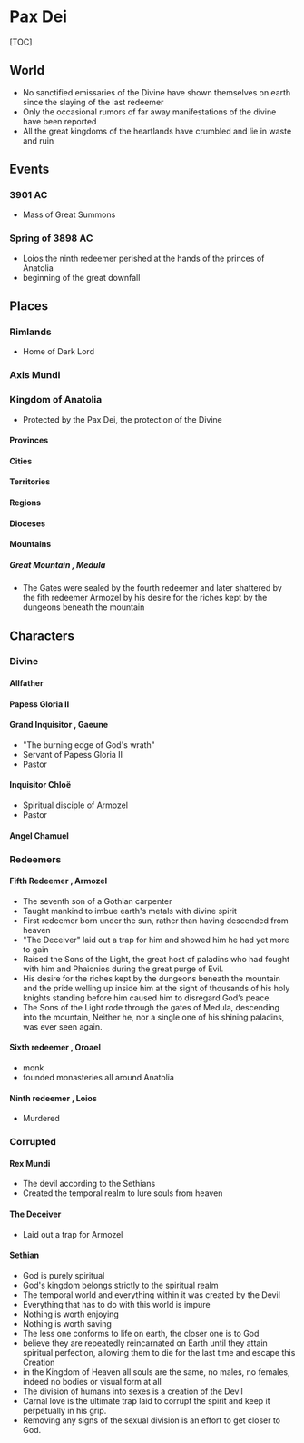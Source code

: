 # Pax Dei

[TOC]

## World

- No sanctified emissaries of the Divine have shown themselves on earth since the slaying of the last redeemer
- Only the occasional rumors of far away manifestations of the divine have been reported
- All the great kingdoms of the heartlands have crumbled and lie in waste and ruin

## Events

### 3901 AC

- Mass of Great Summons

### Spring of 3898 AC

- Loios the ninth redeemer perished at the hands of the princes of Anatolia
- beginning of the great downfall

## Places

### Rimlands

- Home of Dark Lord

### Axis Mundi

### Kingdom of Anatolia

- Protected by the Pax Dei, the protection of the Divine

#### Provinces

#### Cities

#### Territories

#### Regions

#### Dioceses

#### Mountains

##### Great Mountain , Medula

- The Gates were sealed by the fourth redeemer and later shattered by the fith redeemer Armozel by his desire for the riches kept by the dungeons beneath the mountain



## Characters

### Divine

#### Allfather

#### Papess Gloria II

#### Grand Inquisitor , Gaeune

- "The burning edge of God's wrath"
- Servant of Papess Gloria II
- Pastor

#### Inquisitor Chloë

- Spiritual disciple of Armozel
- Pastor

#### Angel Chamuel

### Redeemers

#### Fifth Redeemer , Armozel

- The seventh son of a Gothian carpenter
- Taught mankind to imbue earth's metals with divine spirit
- First redeemer born under the sun, rather than having descended from heaven
- "The Deceiver" laid out a trap for him and showed him he had yet more to gain
- Raised the Sons of the Light, the great host of paladins who had fought with him and Phaionios during the great purge of Evil.
- His desire for the riches kept by the dungeons beneath the mountain and the pride welling up inside him at the sight of thousands of his holy knights standing before him caused him to disregard God’s peace.
- The Sons of the Light rode through the gates of Medula, descending into the mountain, Neither he, nor a single one of his shining paladins, was ever seen again.

#### Sixth redeemer , Oroael

- monk
- founded monasteries all around Anatolia

#### Ninth redeemer , Loios

- Murdered

### Corrupted

#### Rex Mundi

- The devil according to the Sethians
- Created the temporal realm to lure souls from heaven

#### The Deceiver

- Laid out a trap for Armozel

#### Sethian

- God is purely spiritual
- God's kingdom belongs strictly to the spiritual realm
- The temporal world and everything within it was created by the Devil
- Everything that has to do with this world is impure
- Nothing is worth enjoying 
- Nothing is worth saving 
- The less one conforms to life on earth, the closer one is to God 
- believe they are repeatedly reincarnated on Earth until they attain spiritual perfection, allowing them to die for the last time and escape this Creation
- in the Kingdom of Heaven all souls are the same, no males, no females, indeed no bodies or visual form at all
- The division of humans into sexes is a creation of the Devil
- Carnal love is the ultimate trap laid to corrupt the spirit and keep it perpetually in his grip.
- Removing any signs of the sexual division is an effort to get closer to God.
